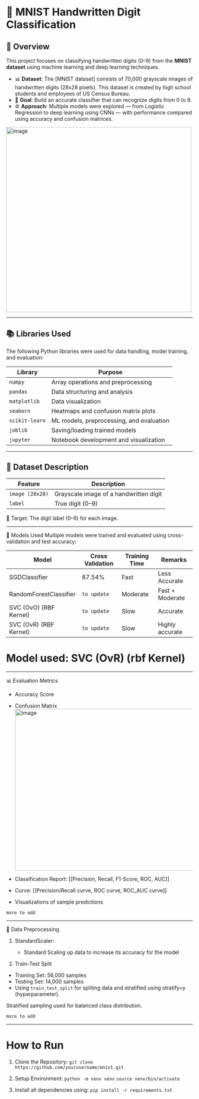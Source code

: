 # 🔢 MNIST Handwritten Digit Classification

## 📌 Overview

This project focuses on classifying handwritten digits (0–9) from the **MNIST dataset** using machine learning and deep learning techniques.

- 📊 **Dataset**: The [MNIST dataset] consists of 70,000 grayscale images of handwritten digits (28x28 pixels). This dataset is created by high school students and employees of US Census Bureau.
- 🧠 **Goal**: Build an accurate classifier that can recognize digits from 0 to 9.
- ⚙️ **Approach**: Multiple models were explored — from Logistic Regression to deep learning using CNNs — with performance compared using accuracy and confusion matrices.

<img width="500" height="500" alt="image" src="https://github.com/user-attachments/assets/3b35bd58-e8ce-4a68-9931-5c94a69a06eb" />

---

## 📚 Libraries Used

The following Python libraries were used for data handling, model training, and evaluation:

| Library         | Purpose                                  |
|-----------------|------------------------------------------|
| `numpy`         | Array operations and preprocessing       |
| `pandas`        | Data structuring and analysis            |
| `matplotlib`    | Data visualization                       |
| `seaborn`       | Heatmaps and confusion matrix plots      |
| `scikit-learn`  | ML models, preprocessing, and evaluation |
| `joblib`        | Saving/loading trained models            |
| `jupyter`       | Notebook development and visualization   |


---


## 💾 Dataset Description

| Feature         | Description                            |
| --------------- | -------------------------------------- |
| `image (28x28)` | Grayscale image of a handwritten digit |
| `label`         | True digit (0–9)                       |

🎯 Target: The digit label (0–9) for each image.


---


🤖 Models Used
Multiple models were trained and evaluated using cross-validation and test accuracy:

| Model                  | Cross Validation | Training Time | Remarks         |
| -----------------------| ---------------- | ------------- | --------------- |
| SGDClassifier          |     87.54%       | Fast          | Less Accurate   |
| RandomForestClassifier |  ```to update``` | Moderate      | Fast + Moderate |
| SVC (OvO) (RBF Kernel) |  ```to update``` | Slow          | Accurate        |
| SVC (OvR) (RBF Kernel) |  ```to update``` | Slow          | Highly accurate |

# Model used: SVC (OvR) (rbf Kernel)


---

📊 Evaluation Metrics
  - Accuracy Score
  - Confusion Matrix
    <img width="515" height="437" alt="image" src="https://github.com/user-attachments/assets/9bd89760-d9b5-4395-8cb1-168095d5ffa1" />

  - Classification Report: [[Precision, Recall, F1-Score, ROC, AUC]]
  - Curve: [[Precision/Recall curve, ROC curve, ROC_AUC curve]]
  - Visualizations of sample predictions

```more to add```
 
---

🧹 Data Preprocessing
1. StandardScaler:
   - Standard Scaling up data to increase its accuracy for the model

2. Train-Test Split
  - Training Set: 56,000 samples
  - Testing Set: 14,000 samples
  - Using ```train_test_split``` for spliting data and stratified using stratify=y (hyperparameter).

Stratified sampling used for balanced class distribution.

```more to add```

---

# How to Run

1. Clone the Repository:
   ```git clone https://github.com/yourusername/mnist.git```

2. Setup Environment:
   ```python -m venv venv```
   ```source venv/bin/activate```

3. Install all dependencies using:
  ```pip install -r requirements.txt```

